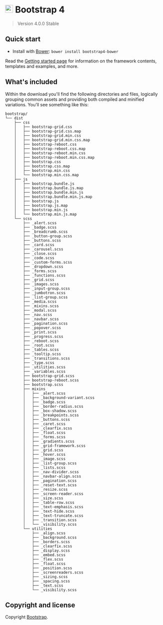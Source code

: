 <h1><img src="https://getbootstrap.com/assets/brand/bootstrap-solid.svg" alt="Bootstrap" height=25 width=25> Bootstrap 4</h1>

> Version 4.0.0 Stable

## Quick start

- Install with [Bower](https://bower.io/): `bower install bootstrap4-bower`

Read the [Getting started page](https://getbootstrap.com/) for information on the framework contents, templates and examples, and more.

## What's included

Within the download you'll find the following directories and files, logically grouping common assets and providing both compiled and minified variations. You'll see something like this:

```
bootstrap/
└── dist
    ├── css
    │   ├── bootstrap-grid.css
    │   ├── bootstrap-grid.css.map
    │   ├── bootstrap-grid.min.css
    │   ├── bootstrap-grid.min.css.map
    │   ├── bootstrap-reboot.css
    │   ├── bootstrap-reboot.css.map
    │   ├── bootstrap-reboot.min.css
    │   ├── bootstrap-reboot.min.css.map
    │   ├── bootstrap.css
    │   ├── bootstrap.css.map
    │   ├── bootstrap.min.css
    │   └── bootstrap.min.css.map
    ├── js
    │   ├── bootstrap.bundle.js
    │   ├── bootstrap.bundle.js.map
    │   ├── bootstrap.bundle.min.js
    │   ├── bootstrap.bundle.min.js.map
    │   ├── bootstrap.js
    │   ├── bootstrap.js.map
    │   ├── bootstrap.min.js
    │   └── bootstrap.min.js.map
    └── scss
        ├── _alert.scss
        ├── _badge.scss
        ├── _breadcrumb.scss
        ├── _button-group.scss
        ├── _buttons.scss
        ├── _card.scss
        ├── _carousel.scss
        ├── _close.scss
        ├── _code.scss
        ├── _custom-forms.scss
        ├── _dropdown.scss
        ├── _forms.scss
        ├── _functions.scss
        ├── _grid.scss
        ├── _images.scss
        ├── _input-group.scss
        ├── _jumbotron.scss
        ├── _list-group.scss
        ├── _media.scss
        ├── _mixins.scss
        ├── _modal.scss
        ├── _nav.scss
        ├── _navbar.scss
        ├── _pagination.scss
        ├── _popover.scss
        ├── _print.scss
        ├── _progress.scss
        ├── _reboot.scss
        ├── _root.scss
        ├── _tables.scss
        ├── _tooltip.scss
        ├── _transitions.scss
        ├── _type.scss
        ├── _utilities.scss
        ├── _variables.scss
        ├── bootstrap-grid.scss
        ├── bootstrap-reboot.scss
        ├── bootstrap.scss
        ├── mixins
        │   ├── _alert.scss
        │   ├── _background-variant.scss
        │   ├── _badge.scss
        │   ├── _border-radius.scss
        │   ├── _box-shadow.scss
        │   ├── _breakpoints.scss
        │   ├── _buttons.scss
        │   ├── _caret.scss
        │   ├── _clearfix.scss
        │   ├── _float.scss
        │   ├── _forms.scss
        │   ├── _gradients.scss
        │   ├── _grid-framework.scss
        │   ├── _grid.scss
        │   ├── _hover.scss
        │   ├── _image.scss
        │   ├── _list-group.scss
        │   ├── _lists.scss
        │   ├── _nav-divider.scss
        │   ├── _navbar-align.scss
        │   ├── _pagination.scss
        │   ├── _reset-text.scss
        │   ├── _resize.scss
        │   ├── _screen-reader.scss
        │   ├── _size.scss
        │   ├── _table-row.scss
        │   ├── _text-emphasis.scss
        │   ├── _text-hide.scss
        │   ├── _text-truncate.scss
        │   ├── _transition.scss
        │   └── _visibility.scss
        └── utilities
            ├── _align.scss
            ├── _background.scss
            ├── _borders.scss
            ├── _clearfix.scss
            ├── _display.scss
            ├── _embed.scss
            ├── _flex.scss
            ├── _float.scss
            ├── _position.scss
            ├── _screenreaders.scss
            ├── _sizing.scss
            ├── _spacing.scss
            ├── _text.scss
            └── _visibility.scss
```


## Copyright and license

Copyright [Bootstrap](https://github.com/twbs/bootstrap).
